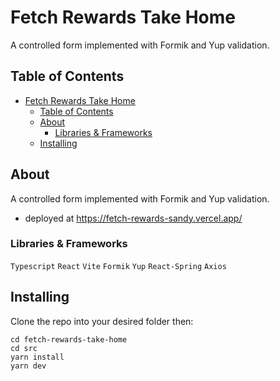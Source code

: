 # Fetch Rewards Take Home

A controlled form implemented with Formik and Yup validation.

## Table of Contents

- [Fetch Rewards Take Home](#fetch-rewards-take-home)
  - [Table of Contents](#table-of-contents)
  - [About](#about)
    - [Libraries \& Frameworks](#libraries--frameworks)
  - [Installing](#installing)

## About

A controlled form implemented with Formik and Yup validation.

- deployed at https://fetch-rewards-sandy.vercel.app/

### Libraries & Frameworks

`Typescript`
`React`
`Vite`
`Formik`
`Yup`
`React-Spring`
`Axios`

## Installing

Clone the repo into your desired folder then:

```
cd fetch-rewards-take-home
cd src
yarn install
yarn dev
```
